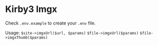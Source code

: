 # Kirby3 Imgx

Check `.env.example` to create your `.env` file.

Usage:
`$site->imgxUrl($url, $params)`
`$file->imgxUrl($params)`
`$file->imgxThumb($params)`
